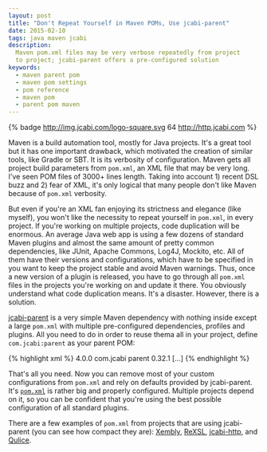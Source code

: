 ```yaml
---
layout: post
title: "Don't Repeat Yourself in Maven POMs, Use jcabi-parent"
date: 2015-02-10
tags: java maven jcabi
description:
  Maven pom.xml files may be very verbose repeatedly from project
  to project; jcabi-parent offers a pre-configured solution
keywords:
  - maven parent pom
  - maven pom settings
  - pom reference
  - maven pom
  - parent pom maven
---
```


{% badge http://img.jcabi.com/logo-square.svg 64 http://http.jcabi.com %}

Maven is a build automation tool, mostly for Java projects. It's a great
tool but it has one important drawback, which motivated the creation
of similar tools, like Gradle or SBT. It is its verbosity of configuration.
Maven gets all project build parameters from `pom.xml`, an XML
file that may be very long. I've seen POM files of 3000+ lines length.
Taking into account 1) recent DSL buzz and 2) fear of XML, it's
only logical that many people don't like Maven because of `pom.xml` verbosity.

But even if you're an XML fan enjoying its strictness and elegance
(like myself), you won't like the necessity to repeat yourself in `pom.xml`,
in every project. If you're working on multiple projects, code duplication
will be enormous. An average Java web app is using a few dozens of standard Maven plugins
and almost the same amount of pretty common dependencies, like
JUnit, Apache Commons, Log4J, Mockito, etc. All of them have their versions
and configurations, which have to be specified in you want to keep
the project stable and avoid Maven warnings. Thus, once a new version
of a plugin is released, you have to go through all `pom.xml` files in
the projects you're working on and update it there. You obviously understand
what code duplication means. It's a disaster. However, there is a solution.

<!--more-->

[jcabi-parent](http://parent.jcabi.com) is a very simple Maven dependency
with nothing inside except a large `pom.xml` with multiple pre-configured
dependencies, profiles and plugins. All you need to do in order to reuse thema
all in your project, define `com.jcabi:parent` as your parent POM:

{% highlight xml %}
<project xmlns="http://maven.apache.org/POM/4.0.0"
  xmlns:xsi="http://www.w3.org/2001/XMLSchema-instance"
  xsi:schemaLocation="http://maven.apache.org/POM/4.0.0 http://maven.apache.org/xsd/maven-4.0.0.xsd">
  <modelVersion>4.0.0</modelVersion>
  <parent>
    <groupId>com.jcabi</groupId>
    <artifactId>parent</artifactId>
    <!-- check the latest version at http://parent.jcabi.com -->
    <version>0.32.1</version>
  </parent>
  [...]
</project>
{% endhighlight %}

That's all you need. Now you can remove most of your custom configurations
from `pom.xml` and rely on defaults provided by jcabi-parent. It's
[`pom.xml`](https://github.com/jcabi/jcabi-parent/blob/master/pom.xml)
is rather big and properly configured. Multiple projects depend on it, so you
can be confident that you're using the best possible configuration of
all standard plugins.

There are a few examples of `pom.xml` from projects that are using
jcabi-parent (you can see how compact they are):
[Xembly](https://github.com/yegor256/xembly/blob/master/pom.xml),
[ReXSL](https://github.com/yegor256/rexsl/blob/master/pom.xml),
[jcabi-http](https://github.com/jcabi/jcabi-http/blob/master/pom.xml), and
[Qulice](https://github.com/teamed/qulice/blob/master/pom.xml).
